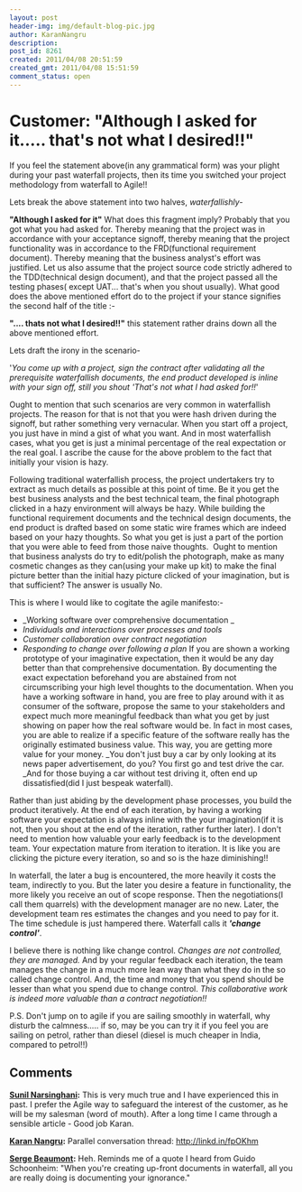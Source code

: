 ```yaml
---
layout: post
header-img: img/default-blog-pic.jpg
author: KaranNangru
description: 
post_id: 8261
created: 2011/04/08 20:51:59
created_gmt: 2011/04/08 15:51:59
comment_status: open
---
```


# Customer: "Although I asked for it..... that's not what I desired!!"

If you feel the statement above(in any grammatical form) was your plight during your past waterfall projects, then its time you switched your project methodology from waterfall to Agile!!

Lets break the above statement into two halves, _waterfallishly_-

**"Although I asked for it"** What does this fragment imply? Probably that you got what you had asked for. Thereby meaning that the project was in accordance with your acceptance signoff, thereby meaning that the project functionality was in accordance to the FRD(functional requirement document). Thereby meaning that the business analyst's effort was justified. Let us also assume that the project source code strictly adhered to the TDD(technical design document), and that the project passed all the testing phases( except UAT... that's when you shout usually). What good does the above mentioned effort do to the project if your stance signifies the second half of the title :-

**".... thats not what I desired!!"** this statement rather drains down all the above mentioned effort.

Lets draft the irony in the scenario-

'_You come up with a project, sign the contract after validating all the prerequisite waterfallish documents, the end product developed is inline with your sign off, still you shout 'That's not what I had asked for!!_'

Ought to mention that such scenarios are very common in waterfallish projects. The reason for that is not that you were hash driven during the signoff, but rather something very vernacular. When you start off a project, you just have in mind a gist of what you want. And in most waterfallish cases, what you get is just a minimal percentage of the real expectation or the real goal. I ascribe the cause for the above problem to the fact that initially your vision is hazy.

Following traditional waterfallish process, the project undertakers try to extract as much details as possible at this point of time. Be it you get the best business analysts and the best technical team, the final photograph clicked in a hazy environment will always be hazy. While building the functional requirement documents and the technical design documents, the end product is drafted based on some static wire frames which are indeed based on your hazy thoughts. So what you get is just a part of the portion that you were able to feed from those naive thoughts.  Ought to mention that business analysts do try to edit/polish the photograph, make as many cosmetic changes as they can(using your make up kit) to make the final picture better than the initial hazy picture clicked of your imagination, but is that sufficient? The answer is usually No.

This is where I would like to cogitate the agile manifesto:- 

  * _Working software over comprehensive documentation _
  * _Individuals and interactions over processes and tools_
  * _Customer collaboration over contract negotiation_
  * _Responding to change over following a plan_
If you are shown a working prototype of your imaginative expectation, then it would be any day better than that comprehensive documentation. By documenting the exact expectation beforehand you are abstained from not circumscribing your high level thoughts to the documentation. When you have a working software in hand, you are free to play around with it as consumer of the software, propose the same to your stakeholders and expect much more meaningful feedback than what you get by just showing on paper how the real software would be. In fact in most cases, you are able to realize if a specific feature of the software really has the originally estimated business value. This way, you are getting more value for your money. _You don't just buy a car by only looking at its news paper advertisement, do you? You first go and test drive the car. _And for those buying a car without test driving it, often end up dissatisfied(did I just bespeak waterfall).

Rather than just abiding by the development phase processes, you build the product iteratively. At the end of each iteration, by having a working software your expectation is always inline with the your imagination(if it is not, then you shout at the end of the iteration, rather further later). I don't need to mention how valuable your early feedback is to the development team. Your expectation mature from iteration to iteration. It is like you are clicking the picture every iteration, so and so is the haze diminishing!!

In waterfall, the later a bug is encountered, the more heavily it costs the team, indirectly to you. But the later you desire a feature in functionality, the more likely you receive an out of scope response. Then the negotiations(I call them quarrels) with the development manager are no new. Later, the development team res estimates the changes and you need to pay for it. The time schedule is just hampered there. Waterfall calls it _**'change control'**_.

I believe there is nothing like change control. _Changes are not controlled, they are managed._ And by your regular feedback each iteration, the team manages the change in a much more lean way than what they do in the so called change control. And, the time and money that you spend should be lesser than what you spend due to change control. _This collaborative work is indeed more valuable than a contract negotiation!!_

P.S. Don't jump on to agile if you are sailing smoothly in waterfall, why disturb the calmness..... if so, may be you can try it if you feel you are sailing on petrol, rather than diesel (diesel is much cheaper in India, compared to petrol!!)

## Comments

**[Sunil Narsinghani](#5450 "2011-04-11 01:58:17"):** This is very much true and I have experienced this in past. I prefer the Agile way to safeguard the interest of the customer, as he will be my salesman (word of mouth). After a long time I came through a sensible article - Good job Karan.

**[Karan Nangru](#5478 "2011-04-17 15:39:43"):** Parallel conversation thread: http://linkd.in/fpOKhm

**[Serge Beaumont](#5480 "2011-04-18 11:59:06"):** Heh. Reminds me of a quote I heard from Guido Schoonheim: "When you're creating up-front documents in waterfall, all you are really doing is documenting your ignorance."

